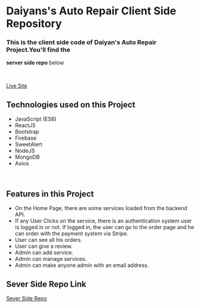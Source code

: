 # Daiyans's Auto Repair Client Side Repository

### This is the client side code of Daiyan's Auto Repair Project.You'll find the

**server side repo** below

<br>

[Live Site](https://daiyans-auto-repair.web.app/)

## Technologies used on this Project

- JavaScript (ES6)
- ReactJS
- Bootstrap
- Firebase
- SweetAlert
- NodeJS
- MongoDB
- Axios

<br>

## Features in this Project

- On the Home Page, there are some services loaded from the backend API.
- If any User Clicks on the service, there is an authentication system user is logged in or not. If logged in, the user can go to the order page and he can order with the payment system via Stripe.
- User can see all his orders.
- User can give a review.
- Admin can add service.
- Admin can manage services.
- Admin can make anyone admin with an email address.

## Sever Side Repo Link

[Sever Side Repo](https://github.com/Porgramming-Hero-web-course/complete-website-server-coderDaiyan)
